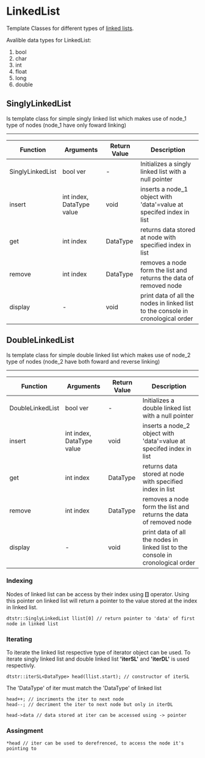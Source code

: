 # LinkedList

Template Classes for different types of [linked lists](https://www.geeksforgeeks.org/data-structures/linked-list/).

Avalible data types for LinkedList:
1. bool
1. char
1. int
1. float
1. long
1. double

## SinglyLinkedList

Is template class for simple singly linked list which makes use of node_1 type of nodes (node_1 have only foward linking)

---------------------------------------------------
Function | Arguments | Return Value | Description |
---------|-----------|--------------|-------------|
SinglyLinkedList | bool ver | - | Initializes a singly linked list with a null pointer
insert | int index, DataType value | void | inserts a node_1 object with 'data'=value at specifed index in list
get | int index | DataType | returns data stored at node with specified index in list 
remove | int index | DataType | removes a node form the list and returns the data of removed node
display | - | void | print data of all the nodes in linked list to the console in cronological order

## DoubleLinkedList

Is template class for simple double linked list which makes use of node_2 type of nodes (node_2 have both foward and reverse linking)

---------------------------------------------------
Function | Arguments | Return Value | Description |
---------|-----------|--------------|-------------|
DoubleLinkedList | bool ver | - | Initializes a double linked list with a null pointer
insert | int index, DataType value | void | inserts a node_2 object with 'data'=value at specifed index in list
get | int index | DataType | returns data stored at node with specified index in list 
remove | int index | DataType | removes a node form the list and returns the data of removed node
display | - | void | print data of all the nodes in linked list to the console in cronological order

### Indexing
Nodes of linked list can be access by their index using **[]** operator. Using this pointer on linked list will return a pointer to the value stored at the index in linked list.
```
dtstr::SinglyLinkedList llist[0] // return pointer to 'data' of first node in linked list
```

### Iterating
To iterate the linked list respective type of iterator object can be used. To iterate singly linked list and double linked list **'iterSL'** and **'iterDL'** is used respectivly. 
```
dtstr::iterSL<DataType> head(llist.start); // constructor of iterSL 
```
The 'DataType' of iter must match the 'DataType' of linked list

```
head++; // incriments the iter to next node 
head--; // decriment the iter to next node but only in iterDL

head->data // data stored at iter can be accessed using -> pointer
```

### Assingment
```
*head // iter can be used to derefrenced, to access the node it's pointing to
```